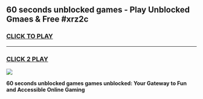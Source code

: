 
## 60 seconds unblocked games - Play Unblocked Gmaes & Free #xrz2c
<h3>
<a href="https://news.freeplayer.one?title=60_seconds_unblocked_games&ref=24F">CLICK TO PLAY</a></h3>
<hr>

<h3>
<a href="https://news.freeplayer.one?title=60_seconds_unblocked_games&ref=24F">CLICK 2 PLAY</a>
  
</h3>

<a href="https://news.freeplayer.one?title=60_seconds_unblocked_games&ref=24F/"><img src="https://clearcache.store/games.png"></a>


**60 seconds unblocked games games unblocked: Your Gateway to Fun and Accessible Online Gaming**
